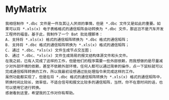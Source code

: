 # MyMatrix
    我相信制作 *.dbc 文件是一件及其让人厌烦的事情，但是 *.dbc 文件又是如此的重要。如果可以将 *.xls(x) 电子表格格式的通信矩阵自动转换为 *.dbc 文件，那这岂不是汽车开发工程师的福音。基于此，我制作了一个 Bat 批处理脚本：
    A. 支持将 *.xls(x) 格式的通信矩阵转换为 *.dbc 格式的通信矩阵；
    B. 支持将 *.dbc 格式的通信矩阵转换为 *.xls(x) 格式的通信矩阵；
    C. 通过 *.dbc、*xls(x) 文件生成节点交互图；
    D. 通过 *.dbc、*xls(x) 文件生成简易的报文结构体源文件和头文件。
    在我之前，已有人完成了这样的工作，但是他们的程序需要一些外部依赖，而我想做的是尽量减少对外部环境的依赖，甚至不依赖外部环境，任何人都可以通过简单的操作，点一下鼠标就可以完成通信矩阵转换的工作，所以我最初设想通过批处理指令来完成这样的工作。
    虽然功能都实现了，但是在将 *.dbc 格式的通信矩阵转换为 *.xls(x) 格式的通信矩阵中，转换时间比较长，效率低，不适合信号和报文比较多的通信矩阵，当然，你不在意时间的话，也可以使用它进行转换。
    感谢看到这里，希望我的工作对你有帮助。
